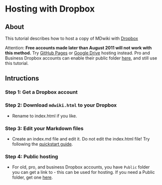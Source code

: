 Hosting with Dropbox
================

About
-----

This tutorial describes how to host a copy of MDwiki with [Dropbox](http://www.dropbox.com)

Attention: **Free accounts made later than August 2011 will not work with this method.** Try [GitHub Pages](tutorials/github.md) or [Google Drive](tutorials/drive.md) hosting instead. Pro and Business Dropbox accounts can enable their public folder [here](https://www.dropbox.com/enable_public_folder), and still use this tutorial. 

Intructions
-----------

### Step 1: Get a Dropbox account

### Step 2: Download `mdwiki.html` to your Dropbox

  * Rename to index.html if you like.

### Step 3: Edit your Markdown files

  * Create an index.md file and edit it. Do not edit the index.html file! Try following the [quickstart guide](quickstart.md).

### Step 4: Public hosting

  * For old, pro, and business Dropbox accounts, you have `Public` folder you can get a link to - this can be used for hosting. If you need a Public folder, get one [here](https://www.dropbox.com/enable_public_folder).

[contribute]: /contribute.md
